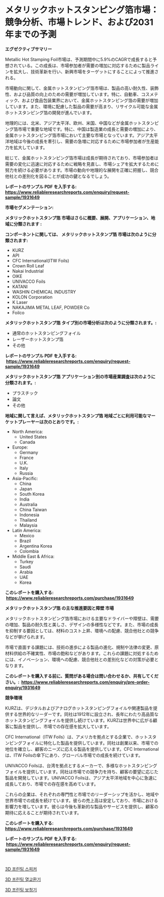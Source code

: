 <p><h1>メタリックホットスタンピング箔市場：競争分析、市場トレンド、および2031年までの予測</h1></p><p><strong>エグゼクティブサマリー</strong></p>
<p><p>Metallic Hot Stamping Foil市場は、予測期間中に5.9%のCAGRで成長すると予想されている。この成長は、市場参加者が需要の増加に対応するために製品ラインを拡大し、技術革新を行い、新興市場をターゲットにすることによって推進される。</p><p>市場動向に関して、金属ホットスタンピング箔市場は、製品の高い耐久性、装飾性、および品質の向上のための需要が増加しています。特に、自動車、コスメティック、および食品包装業界において、金属ホットスタンピング箔の需要が増加しています。また、環境に配慮した製品の需要が高まり、リサイクル可能な金属ホットスタンピング箔の開発が進んでいます。</p><p>地理的には、北米、アジア太平洋、欧州、米国、中国などが金属ホットスタンピング箔市場で重要な地域です。特に、中国は製造業の成長と需要の増加により、金属ホットスタンピング箔市場において主要な市場となっています。アジア太平洋地域は今後の成長を牽引し、需要の急増に対応するために市場参加者が生産能力を拡大しています。</p><p>総じて、金属ホットスタンピング箔市場は成長が期待されており、市場参加者は需要の変化に迅速に対応するために戦略を見直し、市場シェアを拡大するために努力を続ける必要があります。市場の動向や地理的な展開を正確に把握し、競合他社との差別化を図ることが成功の鍵となるでしょう。</p></p>
<p><strong>レポートのサンプル PDF を入手する: <a href="https://www.reliableresearchreports.com/enquiry/request-sample/1931649">https://www.reliableresearchreports.com/enquiry/request-sample/1931649</a></strong></p>
<p><strong>市場セグメンテーション:</strong></p>
<p><strong> メタリックホットスタンプ箔 市場はさらに概要、展開、アプリケーション、地域に分類されます :</strong></p>
<p><strong>コンポーネントに関しては、 メタリックホットスタンプ箔 市場は次のように分類されます: &nbsp;</strong></p>
<p><ul><li>KURZ</li><li>API</li><li>CFC International(ITW Foils)</li><li>Crown Roll Leaf</li><li>Nakai Industrial</li><li>OIKE</li><li>UNIVACCO Foils</li><li>KATANI</li><li>WASHIN CHEMICAL INDUSTRY</li><li>KOLON Corporation</li><li>K Laser</li><li>NAKAJIMA METAL LEAF, POWDER Co</li><li>Foilco</li></ul></p>
<p><strong> メタリックホットスタンプ箔 タイプ別の市場分析は次のように分類されます。:</strong></p>
<p><ul><li>通常のホットスタンピングフォイル</li><li>レーザーホットスタンプ箔</li><li>その他</li></ul></p>
<p><strong>レポートのサンプル PDF を入手する: &nbsp;<a href="https://www.reliableresearchreports.com/enquiry/request-sample/1931649">https://www.reliableresearchreports.com/enquiry/request-sample/1931649</a></strong></p>
<p><strong> メタリックホットスタンプ箔 アプリケーション別の市場産業調査は次のように分類されます。:</strong></p>
<p><ul><li>プラスチック</li><li>論文</li><li>その他</li></ul></p>
<p><strong>地域に関して言えば、メタリックホットスタンプ箔 地域ごとに利用可能なマーケットプレーヤーは次のとおりです。:</strong></p>
<p><ul>
    <li>
        North America:
        <ul>
            <li>United States</li>
            <li>Canada</li>
        </ul>
    </li>
    <li>
        Europe:
        <ul>
            <li>Germany</li>
            <li>France</li>
            <li>U.K.</li>
            <li>Italy</li>
            <li>Russia</li>
        </ul>
    </li>
    <li>
        Asia-Pacific:
        <ul>
            <li>China</li>
            <li>Japan</li>
            <li>South Korea</li>
            <li>India</li>
            <li>Australia</li>
            <li>China Taiwan</li>
            <li>Indonesia</li>
            <li>Thailand</li>
            <li>Malaysia</li>
        </ul>
    </li>
    <li>
        Latin America:
        <ul>
            <li>Mexico</li>
            <li>Brazil</li>
            <li>Argentina Korea</li>
            <li>Colombia</li>
        </ul>
    </li>
    <li>
        Middle East & Africa:
        <ul>
            <li>Turkey</li>
            <li>Saudi</li>
            <li>Arabia</li>
            <li>UAE</li>
            <li>Korea</li>
        </ul>
    </li>
    </ul></p>
<p><strong>このレポートを購入する: &nbsp;<a href="https://www.reliableresearchreports.com/purchase/1931649">https://www.reliableresearchreports.com/purchase/1931649</a></strong></p>
<p><strong>メタリックホットスタンプ箔 の主な推進要因と障壁 市場</strong></p>
<p><p>メタリックホットスタンピング箔市場における主要なドライバーや障壁は、需要の増加、製品の耐久性と美しさ、デザインの多様性などです。また、市場の成長を抑制する要因としては、材料のコスト上昇、環境への配慮、競合他社との競争などが挙げられます。</p><p>市場で直面する課題には、技術の進歩による製品の進化、規制や法律の変更、原材料供給の不確実性、市場の飽和などがあります。これらの課題に対処するためには、イノベーション、環境への配慮、競合他社との差別化などの対策が必要となります。</p></p>
<p><strong>このレポートを購入する前に、質問がある場合は問い合わせるか、共有してください。:&nbsp; <a href="https://www.reliableresearchreports.com/enquiry/pre-order-enquiry/1931649">https://www.reliableresearchreports.com/enquiry/pre-order-enquiry/1931649</a></strong></p>
<p><strong>競争環境</strong></p>
<p><p>KURZは、デジタルおよびアナログホットスタンピングフォイルや関連製品を提供する世界的なリーダーです。同社は1912年に設立され、長年にわたり高品質なホットスタンピングフォイルを提供し続けています。KURZは世界中に広がる顧客に製品を提供し、市場での存在感を拡大しています。</p><p>CFC International（ITW Foils）は、アメリカを拠点とする企業で、ホットスタンピングフォイルに特化した製品を提供しています。同社は創業以来、市場での地位を確立し、顧客のニーズに応える製品を提供しています。CFC Internationalは、ITW Foilsの傘下にあり、グローバル市場での成長を続けています。</p><p>UNIVACCO Foilsは、台湾を拠点とするメーカーで、多様なホットスタンピングフォイルを提供しています。同社は市場での競争力を持ち、顧客の要望に応じた製品を開発しています。UNIVACCO Foilsは、アジア太平洋地域を中心に急速に成長しており、市場での存在感を高めています。</p><p>これらの企業は、それぞれの専門性と市場でのリーダーシップを活かし、地域や世界市場での成長を続けています。彼らの売上高は安定しており、市場における影響力を増しています。彼らは今後も革新的な製品やサービスを提供し、顧客の期待に応えることが期待されています。</p></p>
<p><strong>このレポートを購入する: &nbsp; <a href="https://www.reliableresearchreports.com/purchase/1931649">https://www.reliableresearchreports.com/purchase/1931649</a></strong></p>
<p><strong>レポートのサンプル PDF を入手する: &nbsp;<a href="https://www.reliableresearchreports.com/enquiry/request-sample/1931649">https://www.reliableresearchreports.com/enquiry/request-sample/1931649</a></strong><strong></strong></p>
<p>&nbsp;</p>
<p><p><a href="https://github.com/vsckjg50460/Market-Research-Report-List-1/blob/main/92810197108.md">3D 프린팅 스피커</a></p><p><a href="https://github.com/CorEmtymerich56566/Market-Research-Report-List-1/blob/main/15640617110.md">3D 프린팅 열교환기</a></p><p><a href="https://github.com/GabrielBlanda5656/Market-Research-Report-List-1/blob/main/74434877109.md">3D 프린팅 보청기</a></p></p>